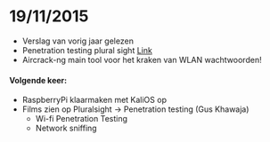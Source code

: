 # 19/11/2015

- Verslag van vorig jaar gelezen
- Penetration testing plural sight [Link](https://app.pluralsight.com/library/courses/kali-linux-penetration-testing-ethical-hacking/table-of-contents)
- Aircrack-ng main tool voor het kraken van WLAN wachtwoorden!

#### Volgende keer:
- RaspberryPi klaarmaken met KaliOS op
- Films zien op Pluralsight -> Penetration testing (Gus Khawaja)
	- Wi-fi Penetration Testing 
	- Network sniffing
